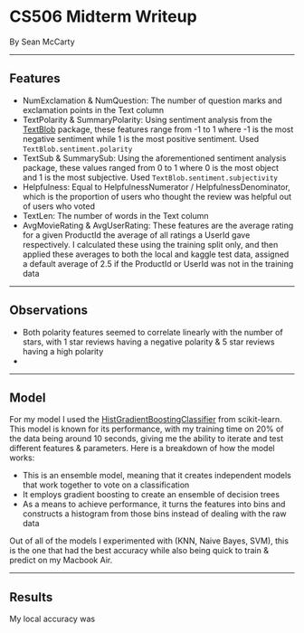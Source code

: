 # CS506 Midterm Writeup 

By Sean McCarty

---
## Features
 * NumExclamation & NumQuestion: The number of question marks and exclamation points in the Text column
 * TextPolarity & SummaryPolarity: Using sentiment analysis from the [TextBlob](https://textblob.readthedocs.io/en/dev/quickstart.html#sentiment-analysis) package, these features range from -1 to 1 where -1 is the most negative sentiment while 1 is the most positive sentiment. Used `TextBlob.sentiment.polarity`
 * TextSub & SummarySub: Using the aforementioned sentiment analysis package, these values ranged from 0 to 1 where 0 is the most object and 1 is the most subjective. Used `TextBlob.sentiment.subjectivity`
 * Helpfulness: Equal to HelpfulnessNumerator / HelpfulnessDenominator, which is the proportion of users who thought the review was helpful out of users who voted
 * TextLen: The number of words in the Text column
 * AvgMovieRating & AvgUserRating: These features are the average rating for a given ProductId the average of all ratings a UserId gave respectively. I calculated these using the training split only, and then applied these averages to both the local and kaggle test data, assigned a default average of 2.5 if the ProductId or UserId was not in the training data
 ---
 ## Observations 
 * Both polarity features seemed to correlate linearly with the number of stars, with 1 star reviews having a negative polarity & 5 star reviews having a high polarity
 * 
 ---
 ## Model

For my model I used the [HistGradientBoostingClassifier](https://scikit-learn.org/dev/modules/generated/sklearn.ensemble.HistGradientBoostingClassifier.html) from scikit-learn. This model is known for its performance, with my training time on 20% of the data being around 10 seconds, giving me the ability to iterate and test different features & parameters. Here is a breakdown of how the model works:
 * This is an ensemble model, meaning that it creates independent models that work together to vote on a classification
 * It employs gradient boosting to create an ensemble of decision trees
 * As a means to achieve performance, it turns the features into bins and constructs a histogram from those bins instead of dealing with the raw data

Out of all of the models I experimented with (KNN, Naive Bayes, SVM), this is the one that had the best accuracy while also being quick to train & predict on my Macbook Air.

---
 ## Results
My local accuracy was 